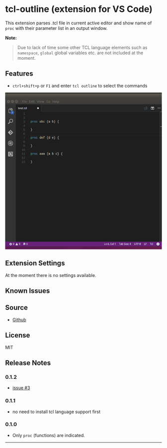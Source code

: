 # tcl-outline (extension for VS Code)

This extension parses .tcl file in current active editor and show name of `proc` with their parameter list in an output window.

**Note:**
> Due to lack of time some other TCL language elements such as `namespace`, `global` global variables etc. are not included at the moment.
> 

## Features

* `ctrl+shift+p` or `F1` and enter `tcl outline` to select the commands

![example](images/ex.gif)

## Extension Settings

At the moment there is no settings available.

## Known Issues

## Source

* [Github](https://github.com/raycarter/tcl-outline-vscode)

## License

MIT

## Release Notes

### 0.1.2

* [issue #3](https://github.com/raycarter/tcl-outline-vscode/issues/3)

### 0.1.1

* no need to install tcl language support first

### 0.1.0

* Only `proc` (functions) are indicated.

-----------------------------------------------------------------------------------------------------------

